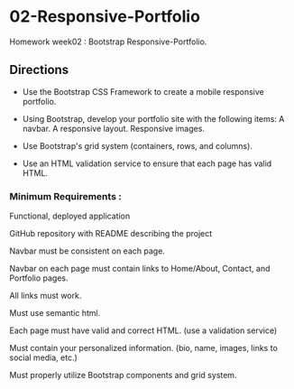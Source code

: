 # 02-Responsive-Portfolio
Homework week02 : Bootstrap Responsive-Portfolio.

## Directions
- Use the Bootstrap CSS Framework to create a mobile responsive portfolio.

- Using Bootstrap, develop your portfolio site with the following items:
    A navbar.
    A responsive layout.
    Responsive images.

- Use Bootstrap's grid system (containers, rows, and columns).

- Use an HTML validation service to ensure that each page has valid HTML.

### Minimum Requirements :

Functional, deployed application

GitHub repository with README describing the project

Navbar must be consistent on each page.

Navbar on each page must contain links to Home/About, Contact, and Portfolio pages.

All links must work.

Must use semantic html.

Each page must have valid and correct HTML. (use a validation service)

Must contain your personalized information. (bio, name, images, links to social media, etc.)

Must properly utilize Bootstrap components and grid system.